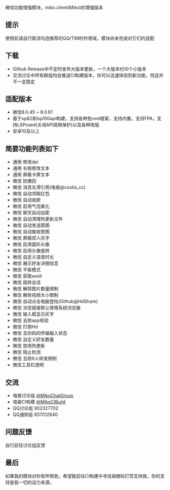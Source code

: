 微信功能增强模块，miko.client(Miko)的增强版本

## 提示
使用前请自行取消勾选推荐的QQ/TIM的作用域，模块尚未完成对它们的适配

## 下载
- Github Release中不定时发布大版本更新，一个大版本约10个小版本
- 交流讨论中所有群组均会推送CI构建版本，你可以迅速体验到新功能，但这并不一定稳定

## 适配版本
- 微信8.0.45 ~ 8.0.61
- 基于xp82和lsp100api构建，支持各种免root框架，支持内置，支持FPA，支持LSPosed(关闭API调用保护)以及各种改版
- 安卓10及以上

## 简要功能列表如下
- 通用 修改dpi
- 通用 长按修改文本
- 通用 屏蔽卡屏文本
- 微信 防撤回
- 微信 消息左滑引用(电报@coolia_cc)
- 微信 自动领取红包
- 微信 自动收款
- 微信 启用气泡美化
- 微信 聊天自动加密
- 微信 自动清理热更新文件
- 微信 自动发送原图
- 微信 自动接收原图
- 微信 屏蔽烦人灰字
- 微信 启用圆形头像
- 微信 启用头像旋转
- 微信 自定义语音时长
- 微信 展示好友详细信息
- 微信 平板模式
- 微信 获取wxid
- 微信 跳转会话
- 微信 解除图片数量限制
- 微信 解除视频大小限制
- 微信 自动点击电脑登陆(Github@HdShare)
- 微信 浏览链接默认使用系统浏览器
- 微信 输入框显示灰字
- 微信 去除app校验
- 微信 打倒Hd
- 微信 去你妈的传输输入状态
- 微信 自定义好友数量
- 微信 禁用热更新
- 微信 阻止检测
- 微信 去除9人转发限制
- 微信工具栏透明

## 交流
- 电报讨论组 [@MikoChatGroup](https://t.me/MikoChatGroup)
- 电报CI构建 [@MikoCIBuild](http://t.me/MikoCIBuilds)
- QQ讨论组 902327702
- QQ通知组 837012640

## 问题反馈
自行前往讨论组反馈

## 最后
如果我的模块对你有所帮助，希望能前往CI构建中寻找捐赠码打赏支持我，你的支持是我一切的动力来源。

